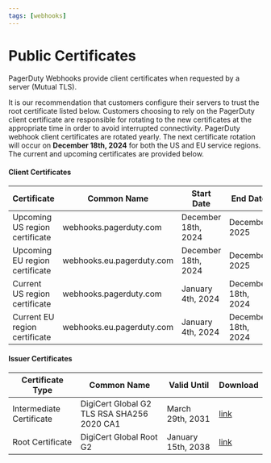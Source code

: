 ```yaml
---
tags: [webhooks]
---
```


# Public Certificates

PagerDuty Webhooks provide client certificates when requested by a server (Mutual TLS).  

It is our recommendation that customers configure their servers to trust the root certificate listed below. Customers choosing to rely on the PagerDuty client certificate are responsible for rotating to the new certificates at the appropriate time in order to avoid interrupted connectivity. PagerDuty webhook client certificates are rotated yearly. The next certificate rotation will occur on **December 18th, 2024** for both the US and EU service regions. The current and upcoming certificates are provided below.

#### Client Certificates
Certificate | Common Name | Start Date | End Date | Download
---------|----------|---------|---------|---------
 Upcoming US region certificate | webhooks.pagerduty.com | December 18th, 2024 | December 2025 | [link](../../assets/certificates/2025_webhooks_pagerduty_com.pem)
 Upcoming EU region certificate | webhooks.eu.pagerduty.com | December 18th, 2024 | December 2025 | [link](../../assets/certificates/2025_webhooks_eu_pagerduty_com.pem)
 Current US region certificate | webhooks.pagerduty.com | January 4th, 2024 | December 18th, 2024 | [link](../../assets/certificates/2024_webhooks_pagerduty_com.pem)
 Current EU region certificate | webhooks.eu.pagerduty.com | January 4th, 2024 | December 18th, 2024 | [link](../../assets/certificates/2024_webhooks_eu_pagerduty_com.pem)

#### Issuer Certificates
Certificate Type | Common Name | Valid Until | Download
---------|----------|---------|---------
 Intermediate Certificate | 	DigiCert Global G2 TLS RSA SHA256 2020 CA1 | March 29th, 2031 | [link](https://cacerts.digicert.com/DigiCertGlobalG2TLSRSASHA2562020CA1-1.crt.pem)
 Root Certificate | DigiCert Global Root G2 | January 15th, 2038 | [link](https://cacerts.digicert.com/DigiCertGlobalRootG2.crt.pem)
